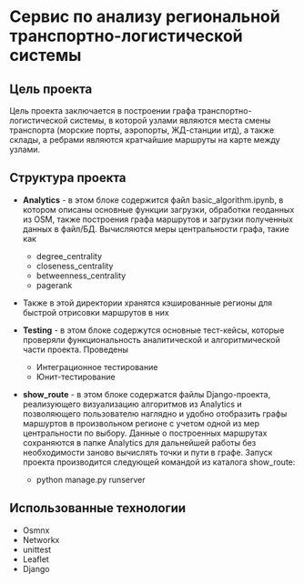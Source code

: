 # Сервис по анализу региональной транспортно-логистической системы

## Цель проекта
Цель проекта заключается в построении графа транспортно-логистической системы, в которой узлами являются места смены транспорта (морские порты, аэропорты, ЖД-станции итд), а также склады, а ребрами являются кратчайшие маршруты на карте между узлами. 

## Структура проекта

 - **Analytics** - в этом блоке содержится файл basic_algorithm.ipynb, в котором описаны основные функции загрузки, обработки геоданных из OSM, также построения графа маршрутов и загрузки полученных данных в файл/БД. Вычисляются меры центральности графа, такие как 
   - degree_centrality
   - closeness_centrality
   - betweenness_centrality
   - pagerank
 - Также в этой директории хранятся кэшированные регионы для быстрой отрисовки маршрутов в них

 - **Testing** - в этом блоке содержутся основные тест-кейсы, которые проверяли функциональность аналитической и алгоритмической части проекта. Проведены
   - Интеграционное тестирование
   - Юнит-тестирование

 - **show_route** - в этом блоке содержатся файлы Django-проекта, реализующего визуализацию алгоритмов из Analytics и позволяющего пользователю наглядно и удобно отобразить графы маршуртов в произвольном регионе с учетом одной из мер центральности по выбору. Данные о построенных маршрутах сохраняются в папке Analytics для дальнейшей работы без необходимости заново вычислять точки и пути в графе. Запуск проекта производится следующей командой из каталога show_route:
   - python manage.py runserver 

## Использованные технологии
 - Osmnx
 - Networkx
 - unittest
 - Leaflet
 - Django

